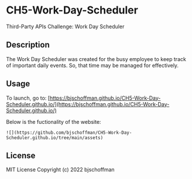 # CH5-Work-Day-Scheduler
Third-Party APIs Challenge: Work Day Scheduler

## Description

The Work Day Scheduler was created for the busy employee to keep track of important daily events.  So, that time may be managed for effectively.


## Usage

To launch, go to: [https://bjschoffman.github.io/CH5-Work-Day-Scheduler.github.io/](https://bjschoffman.github.io/CH5-Work-Day-Scheduler.github.io/)

Below is the fuctionality of the website:

    
    ![](https://github.com/bjschoffman/CH5-Work-Day-Scheduler.github.io/tree/main/assets)
    

## License

MIT License Copyright (c) 2022 bjschoffman
